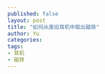 ```yaml
---
published: false
layout: post
title: "如何从废旧耳机中取出磁铁"
author: Yu
categories: 
tags: 
- 耳机
- 磁铁
---
```


